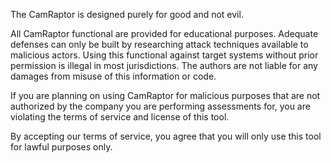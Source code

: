 The CamRaptor is designed purely for good and not evil. 

All CamRaptor functional are provided for educational purposes. Adequate defenses can only be built by researching attack techniques available to malicious actors. Using this functional against target systems without prior permission is illegal in most jurisdictions. The authors are not liable for any damages from misuse of this information or code.

If you are planning on using CamRaptor for malicious purposes that are not authorized by the company you are performing assessments for, you are violating the terms of service and license of this tool. 

By accepting our terms of service, you agree that you will only use this tool for lawful purposes only.
